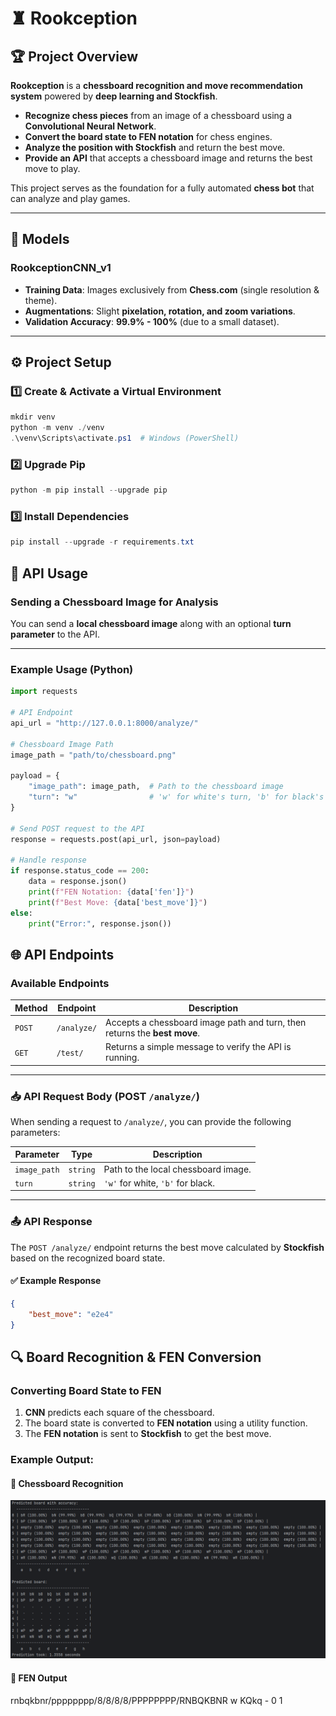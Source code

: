 # ♜ Rookception

## 🏆 Project Overview
**Rookception** is a **chessboard recognition and move recommendation system** powered by **deep learning and Stockfish**.
- **Recognize chess pieces** from an image of a chessboard using a **Convolutional Neural Network**.
- **Convert the board state to FEN notation** for chess engines.
- **Analyze the position with Stockfish** and return the best move.
- **Provide an API** that accepts a chessboard image and returns the best move to play.

This project serves as the foundation for a fully automated **chess bot** that can analyze and play games.

---
## 📌 Models
### **RookceptionCNN_v1**
- **Training Data**: Images exclusively from **Chess.com** (single resolution & theme).
- **Augmentations**: Slight **pixelation, rotation, and zoom variations**.
- **Validation Accuracy**: **99.9% - 100%** (due to a small dataset).
---

## ⚙️ Project Setup
### **1️⃣ Create & Activate a Virtual Environment**
```powershell
mkdir venv
python -m venv ./venv
.\venv\Scripts\activate.ps1  # Windows (PowerShell)
```

### **2️⃣ Upgrade Pip**
```powershell
python -m pip install --upgrade pip
```

### **3️⃣ Install Dependencies**
```powershell
pip install --upgrade -r requirements.txt
```

## 📡 API Usage

### **Sending a Chessboard Image for Analysis**
You can send a **local chessboard image** along with an optional **turn parameter** to the API.

---

### **Example Usage (Python)**
```python
import requests

# API Endpoint
api_url = "http://127.0.0.1:8000/analyze/"

# Chessboard Image Path
image_path = "path/to/chessboard.png"

payload = {
    "image_path": image_path,  # Path to the chessboard image
    "turn": "w"                # 'w' for white's turn, 'b' for black's turn (optional)
}

# Send POST request to the API
response = requests.post(api_url, json=payload)

# Handle response
if response.status_code == 200:
    data = response.json()
    print(f"FEN Notation: {data['fen']}")
    print(f"Best Move: {data['best_move']}")
else:
    print("Error:", response.json())
```

## 🌐 API Endpoints

### **Available Endpoints**
| **Method** | **Endpoint**  | **Description**                                                                                 |
|------------|--------------|-------------------------------------------------------------------------------------------------|
| `POST`     | `/analyze/`   | Accepts a chessboard image path and turn, then returns the **best move**. |
| `GET`      | `/test/`      | Returns a simple message to verify the API is running.                                          |

---

### **📥 API Request Body (POST `/analyze/`)**
When sending a request to `/analyze/`, you can provide the following parameters:

| **Parameter**        | **Type**   | **Description** |
|----------------------|-----------|-----------------|
| `image_path`        | `string`  | Path to the local chessboard image. |
| `turn`              | `string`  | `'w'` for white, `'b'` for black. |
---

### **📤 API Response**
The `POST /analyze/` endpoint returns the best move calculated by **Stockfish** based on the recognized board state.

#### **✅ Example Response**
```json
{
    "best_move": "e2e4"
}
```


## 🔍 Board Recognition & FEN Conversion

### **Converting Board State to FEN**
1. **CNN** predicts each square of the chessboard.
2. The board state is converted to **FEN notation** using a utility function.
3. The **FEN notation** is sent to **Stockfish** to get the best move.

### **Example Output:**
#### **📸 Chessboard Recognition**
![Chessboard Example](docs/imgs/modelprintsterminal.png)

#### **🔢 FEN Output**
rnbqkbnr/pppppppp/8/8/8/8/PPPPPPPP/RNBQKBNR w KQkq - 0 1

